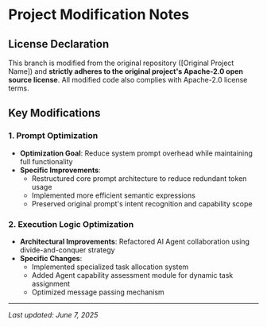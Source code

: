 # Project Modification Notes

## License Declaration
This branch is modified from the original repository ([Original Project Name]) and **strictly adheres to the original project's Apache-2.0 open source license**. All modified code also complies with Apache-2.0 license terms.

## Key Modifications

### 1. Prompt Optimization
- **Optimization Goal**: Reduce system prompt overhead while maintaining full functionality
- **Specific Improvements**:
  - Restructured core prompt architecture to reduce redundant token usage
  - Implemented more efficient semantic expressions
  - Preserved original prompt's intent recognition and capability scope

### 2. Execution Logic Optimization
- **Architectural Improvements**: Refactored AI Agent collaboration using divide-and-conquer strategy
- **Specific Changes**:
  - Implemented specialized task allocation system
  - Added Agent capability assessment module for dynamic task assignment
  - Optimized message passing mechanism
---

*Last updated: June 7, 2025*
